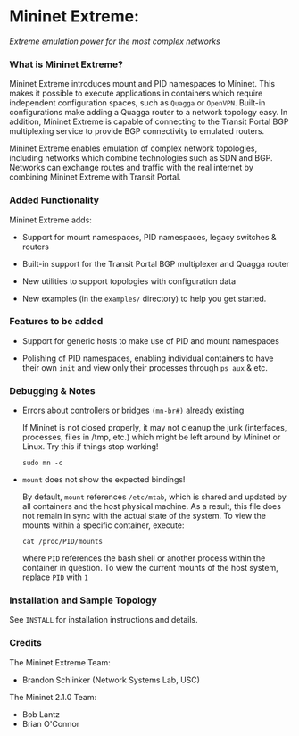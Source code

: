Mininet Extreme: 
========================================================

*Extreme emulation power for the most complex networks*

### What is Mininet Extreme?

Mininet Extreme introduces mount and PID namespaces to Mininet.
This makes it possible to execute applications in containers which require
independent configuration spaces, such as `Quagga` or `OpenVPN`. Built-in
configurations make adding a Quagga router to a network topology easy. In 
addition, Mininet Extreme is capable of connecting to the Transit Portal 
BGP multiplexing service to provide BGP connectivity to emulated routers.

Mininet Extreme enables emulation of complex network topologies, including
networks which combine technologies such as SDN and BGP. Networks can 
exchange routes and traffic with the real internet by combining Mininet 
Extreme with Transit Portal.
  
### Added Functionality

Mininet Extreme adds:

* Support for mount namespaces, PID namespaces, legacy switches & routers

* Built-in support for the Transit Portal BGP multiplexer and Quagga router

* New utilities to support topologies with configuration data

* New examples (in the `examples/` directory) to help you get started.

### Features to be added

* Support for generic hosts to make use of PID and mount namespaces

* Polishing of PID namespaces, enabling individual containers to have
  their own `init` and view only their processes through `ps aux` & etc.

### Debugging & Notes

* Errors about controllers or bridges `(mn-br#)` already existing

  If Mininet is not closed properly, it may not cleanup the junk 
  (interfaces, processes, files in /tmp, etc.) which might be left 
  around by Mininet or Linux. Try this if things stop working!

  `sudo mn -c`

* `mount` does not show the expected bindings!

  By default, `mount` references `/etc/mtab`, which is shared and
  updated by all containers and the host physical machine. As a result,
  this file does not remain in sync with the actual state of the system.
  To view the mounts within a specific container, execute:
  
  `cat /proc/PID/mounts`
  
  where `PID` references the bash shell or another process within the
  container in question. To view the current mounts of the host system,
  replace `PID` with `1`
  
### Installation and Sample Topology

See `INSTALL` for installation instructions and details.

### Credits

The Mininet Extreme Team:

* Brandon Schlinker (Network Systems Lab, USC)

The Mininet 2.1.0 Team:

* Bob Lantz
* Brian O'Connor
